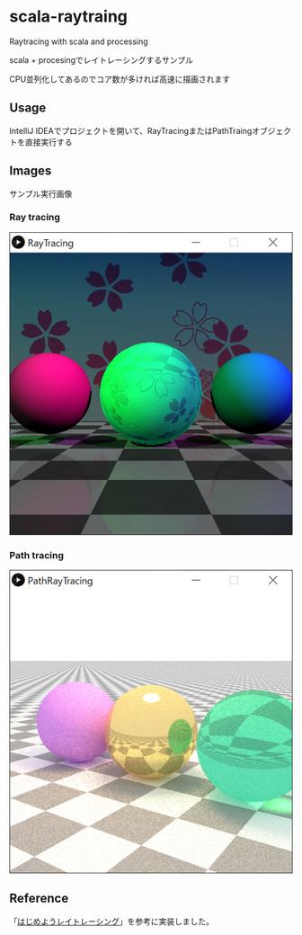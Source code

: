 # scala-raytraing
Raytracing with scala and processing

scala + procesingでレイトレーシングするサンプル

CPU並列化してあるのでコア数が多ければ高速に描画されます

## Usage
IntelliJ IDEAでプロジェクトを開いて、RayTracingまたはPathTraingオブジェクトを直接実行する

## Images
サンプル実行画像
### Ray tracing
![ray-tracingimg](img/raytracing.png)

### Path tracing
![path-tracing-img](img/pathtracing.png)


## Reference
「[はじめようレイトレーシング](http://raytracing.xyz/)」を参考に実装しました。

